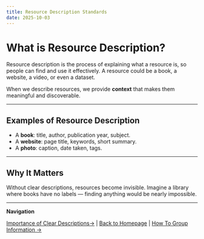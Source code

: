 ```yaml
---
title: Resource Description Standards
date: 2025-10-03
---
```

# What is Resource Description?

Resource description is the process of explaining what a resource is, so people can find and use it effectively. A resource could be a book, a website, a video, or even a dataset.  

When we describe resources, we provide **context** that makes them meaningful and discoverable.  

---

## Examples of Resource Description

- A **book**: title, author, publication year, subject.  
- A **website**: page title, keywords, short summary.  
- A **photo**: caption, date taken, tags.  

---

## Why It Matters

Without clear descriptions, resources become invisible. Imagine a library where books have no labels — finding anything would be nearly impossible.  

---

**Navigation**  

 [Importance of Clear Descriptions→](page8-importance-of-clear-descriptions.md) | [Back to Homepage](../index.md) | [How To Group Information →](page10-how-to-group-information.md)
 